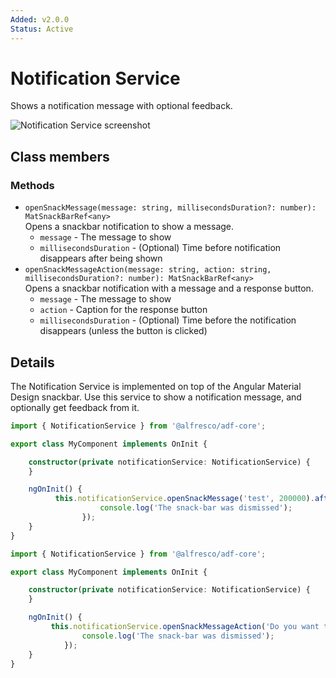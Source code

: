 ```yaml
---
Added: v2.0.0
Status: Active
---
```

# Notification Service

Shows a notification message with optional feedback.

![Notification Service screenshot](docassets/images/NotiService.png)

## Class members

### Methods

-   `openSnackMessage(message: string, millisecondsDuration?: number): MatSnackBarRef<any>`  
    Opens a snackbar notification to show a message.  
    -   `message` - The message to show
    -   `millisecondsDuration` - (Optional) Time before notification disappears after being shown
-   `openSnackMessageAction(message: string, action: string, millisecondsDuration?: number): MatSnackBarRef<any>`  
    Opens a snackbar notification with a message and a response button.  
    -   `message` - The message to show
    -   `action` - Caption for the response button
    -   `millisecondsDuration` - (Optional) Time before the notification disappears (unless the button is clicked)

## Details

The Notification Service is implemented on top of the Angular Material Design snackbar.
Use this service to show a notification message, and optionally get feedback from it.

```ts
import { NotificationService } from '@alfresco/adf-core';

export class MyComponent implements OnInit {

    constructor(private notificationService: NotificationService) {
    }

    ngOnInit() {
          this.notificationService.openSnackMessage('test', 200000).afterDismissed().subscribe(() => {
                    console.log('The snack-bar was dismissed');
                });
    }
}
```

```ts
import { NotificationService } from '@alfresco/adf-core';

export class MyComponent implements OnInit {

    constructor(private notificationService: NotificationService) {
    }

    ngOnInit() {
         this.notificationService.openSnackMessageAction('Do you want to report this issue?', 'send', 200000).afterDismissed().subscribe(() => {
                console.log('The snack-bar was dismissed');
            });
    }
}
```
